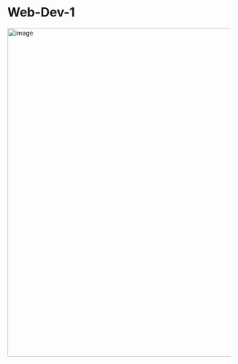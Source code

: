 # Web-Dev-1

<img width="718" height="741" alt="image" src="https://github.com/user-attachments/assets/f97fb421-1dbf-4878-9d5f-46a3a5cb8e55" />




